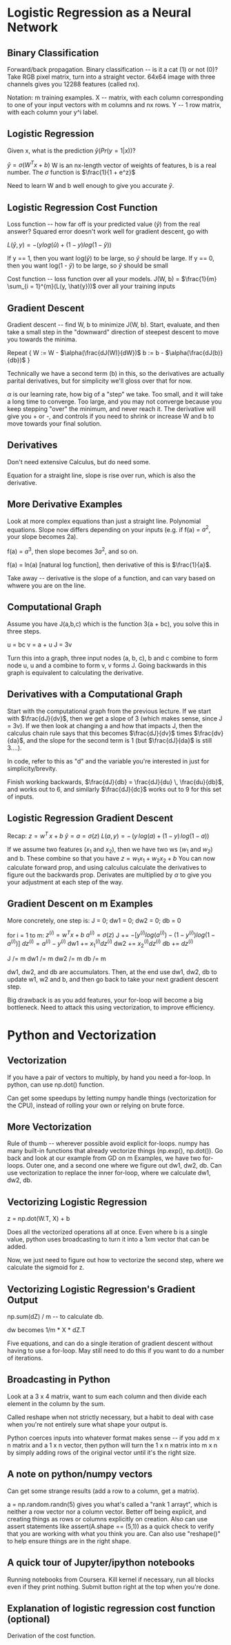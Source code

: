 # Logistic Regression as a Neural Network

## Binary Classification
Forward/back propagation.
Binary classification -- is it a cat (1) or not (0)?
Take RGB pixel matrix, turn into a straight vector. 64x64 image with three channels gives you 12288 features (called nx).

Notation:
m training examples.
X -- matrix, with each column corresponding to one of your input vectors with m columns and nx rows. Y -- 1 row matrix, with each column your y^i label.

## Logistic Regression
Given x, what is the prediction $\hat{y}(Pr(y = 1|x))$?

$\hat{y} = \sigma(W^{T} x + b)$
W is an nx-length vector of weights of features, b is a real number.
The $\sigma$ function is $\frac{1}{1 + e^z}$

Need to learn W and b well enough to give you accurate $\hat{y}$.

## Logistic Regression Cost Function
Loss function -- how far off is your predicted value ($\hat{y}$) from the real answer? Squared error doesn't work well for gradient descent, go with

$L(\hat{y}, y) = -(y log(\hat{u}) + (1 - y) log(1 - \hat{y}))$

If y == 1, then you want log($\hat{y}$) to be large, so $\hat{y}$ should be large.
If y == 0, then you want log(1 - $\hat{y}$) to be large, so $\hat{y}$ should be small

Cost function -- loss function over all your models.
J(W, b) = $\frac{1}{m} \sum_{i = 1}^{m}(L(y, \hat{y}))$ over all your training inputs

## Gradient Descent
Gradient descent -- find W, b to minimize J(W, b). Start, evaluate, and then take a small step in the "downward" direction of steepest descent to move you towards the minima.

Repeat {
  W := W - $\alpha(\frac{dJ(W)}{dW})$
  b := b - $\alpha(\frac{dJ(b)}{db})$
}

Technically we have a second term (b) in this, so the derivatives are actually parital derivatives, but for simplicity we'll gloss over that for now.

$\alpha$ is our learning rate, how big of a "step" we take. Too small, and it will take a long time to converge. Too large, and you may not converge because you keep stepping "over" the minimum, and never reach it. The derivative will give you + or -, and controls if you need to shrink or increase W and b to move towards your final solution.

## Derivatives
Don't need extensive Calculus, but do need some.

Equation for a straight line, slope is rise over run, which is also the derivative.

## More Derivative Examples
Look at more complex equations than just a straight line. Polynomial equations. Slope now differs depending on your inputs (e.g. if f(a) = $a^{2}$, your slope becomes 2a).

f(a) = $a^{3}$, then slope becomes $3a^{2}$, and so on.

f(a) = ln(a) [natural log function], then derivative of this is $\frac{1}{a}$.

Take away -- derivative is the slope of a function, and can vary based on whwere you are on the line.

## Computational Graph
Assume you have J(a,b,c) which is the function 3(a + bc), you solve this in three steps.

u = bc
v = a + u
J = 3v

Turn this into a graph, three input nodes (a, b, c), b and c combine to form node u, u and a combine to form v, v forms J. Going backwards in this graph is equivalent to calculating the derivative.

## Derivatives with a Computational Graph
Start with the computational graph from the previous lecture. If we start with $\frac{dJ}{dv}$, then we get a slope of 3 (which makes sense, since J = 3v). If we then look at changing a and how that impacts J, then the calculus chain rule says that this becomes $\frac{dJ}{dv}$ times $\frac{dv}{da}$, and the slope for the second term is 1 (but $\frac{dJ}{da}$ is still 3....).

In code, refer to this as "d" and the variable you're interested in just for simplicity/brevity.

Finish working backwards, $\frac{dJ}{db} = \frac{dJ}{du} \, \frac{du}{db}$, and works out to 6, and similarly $\frac{dJ}{dc}$ works out to 9 for this set of inputs.

## Logistic Regression Gradient Descent
Recap:
$z = w^{T}\,x + b$
$\hat{y} = a = \sigma(z)$
$L(a, y) = -\,(y\,log(a) + (1 - y)\,log(1 - a))$

If we assume two features ($x_{1}$ and $x_{2}$), then we have two ws ($w_{1}$ and $w_{2}$) and b. These combine so that you have
$z = w_{1}x_{1} + w_{2}x_{2} + b$
You can now calculate forward prop, and using calculus calculate the derivatives to figure out the backwards prop. Derivates are multiplied by $\alpha$ to give you your adjustment at each step of the way.

## Gradient Descent on m Examples
More concretely, one step is:
J = 0; dw1 = 0; dw2 = 0; db = 0

for i = 1 to m:
    $z^{(i)} = w^{T}x + b$
    $a^{(i)} = \sigma(z)$
    J += $-[y^{(i)}log(a^{(i)}) - (1 - y^{(i)})log(1 - a^{(i)})]$
    $dz^{(i)} = a^{(i)} - y^{(i)}$
    dw1 += $x_{1}^{(i)}dz^{(i)}$
    dw2 += $x_{2}^{(i)}dz^{(i)}$
    db += $dz^{(i)}$

J /= m
dw1 /= m
dw2 /= m
db /= m

dw1, dw2, and db are accumulators. Then, at the end use dw1, dw2, db to update w1, w2 and b, and then go back to take your next gradient descent step.

Big drawback is as you add features, your for-loop will become a big bottleneck. Need to attack this using vectorization, to improve efficiency.
# Python and Vectorization

## Vectorization
If you have a pair of vectors to multiply, by hand you need a for-loop. In python, can use np.dot() function.

Can get some speedups by letting numpy handle things (vectorization for the CPU), instead of rolling your own or relying on brute force.
## More Vectorization
Rule of thumb -- wherever possible avoid explicit for-loops. numpy has many built-in functions that already vectorize things (np.exp(), np.dot()). Go back and look at our example from GD on m Examples, we have two for-loops. Outer one, and a second one where we figure out dw1, dw2, db. Can use vectorization to replace the inner for-loop, where we calculate dw1, dw2, db.

## Vectorizing Logistic Regression
z = np.dot(W.T, X) + b

Does all the vectorized operations all at once. Even where b is a single value, python uses broadcasting to turn it into a 1xm vector that can be added.

Now, we just need to figure out how to vectorize the second step, where we calculate the sigmoid for z.

## Vectorizing Logistic Regression's Gradient Output
np.sum(dZ) / m -- to calculate db.

dw becomes 1/m * X * dZ.T

Five equations, and can do a single iteration of gradient descent without having to use a for-loop. May still need to do this if you want to do a number of iterations.
## Broadcasting in Python
Look at a 3 x 4 matrix, want to sum each column and then divide each element in the column by the sum.

Called reshape when not strictly necessary, but a habit to deal with case when you're not entirely sure what shape your output is.

Python coerces inputs into whatever format makes sense -- if you add m x n matrix and a 1 x n vector, then python will turn the 1 x n matrix into m x n by simply adding rows of the original vector until it's the right size.
## A note on python/numpy vectors
Can get some strange results (add a row to a column, get a matrix).

a = np.random.randn(5) gives you what's called a "rank 1 arrayt", which is neither a row vector nor a column vector. Better off being explicit, and creating things as rows or columns explicitly on creation. Also can use assert statements like
assert(A.shape == (5,1))
as a quick check to verify that you are working with what you think you are. Can also use "reshape()" to help ensure things are in the right shape.
## A quick tour of Jupyter/ipython notebooks
Running notebooks from Coursera. Kill kernel if necessary, run all blocks even if they print nothing. Submit button right at the top when you're done.
## Explanation of logistic regression cost function (optional)
Derivation of the cost function.
